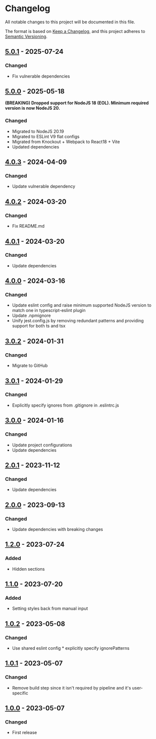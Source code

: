 # Changelog

All notable changes to this project will be documented in this file.

The format is based on [Keep a Changelog](https://keepachangelog.com/en/1.0.0/),
and this project adheres to [Semantic Versioning](https://semver.org/spec/v2.0.0.html).

## [5.0.1](../../tags/v5.0.1) - 2025-07-24
### Changed
- Fix vulnerable dependencies

## [5.0.0](../../tags/v5.0.0) - 2025-05-18
__(BREAKING) Dropped support for NodeJS 18 (EOL). Minimum required version is now NodeJS 20.__

### Changed
- Migrated to NodeJS 20.19
- Migrated to ESLint V9 flat configs
- Migrated from Knockout + Webpack to React18 + Vite
- Updated dependencies

## [4.0.3](../../tags/v4.0.3) - 2024-04-09
### Changed
- Update vulnerable dependency

## [4.0.2](../../tags/v4.0.2) - 2024-03-20
### Changed
- Fix README.md

## [4.0.1](../../tags/v4.0.1) - 2024-03-20
### Changed
- Update dependencies

## [4.0.0](../../tags/v4.0.0) - 2024-03-16
### Changed
- Update eslint config and raise minimum supported NodeJS version to match one in typescript-eslint plugin
- Update .npmignore
- Unify jest.config.js by removing redundant patterns and providing support for both ts and tsx

## [3.0.2](../../tags/v3.0.2) - 2024-01-31
### Changed
- Migrate to GitHub

## [3.0.1](../../tags/v3.0.1) - 2024-01-29
### Changed
- Explicitly specify ignores from .gitignore in .eslintrc.js

## [3.0.0](../../tags/v3.0.0) - 2024-01-16
### Changed
- Update project configurations
- Update dependencies

## [2.0.1](../../tags/v2.0.1) - 2023-11-12
### Changed
- Update dependencies

## [2.0.0](../../tags/v2.0.0) - 2023-09-13
### Changed
- Update dependencies with breaking changes

## [1.2.0](../../tags/v1.2.0) - 2023-07-24
### Added
- Hidden sections

## [1.1.0](../../tags/v1.1.0) - 2023-07-20
### Added
- Setting styles back from manual input

## [1.0.2](../../tags/v1.0.2) - 2023-05-08
### Changed
- Use shared eslint config * explicitly specify ignorePatterns

## [1.0.1](../../tags/v1.0.1) - 2023-05-07
### Changed
- Remove build step since it isn't required by pipeline and it's user-specific

## [1.0.0](../../tags/v1.0.0) - 2023-05-07
### Changed
- First release
